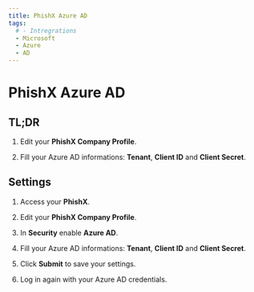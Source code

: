 ```yaml
---
title: PhishX Azure AD
tags:
  # - Intregrations
  - Microsoft
  - Azure
  - AD
---
```

# PhishX Azure AD

## TL;DR

1. Edit your **PhishX Company Profile**.

2. Fill your Azure AD informations: **Tenant**, **Client ID** and **Client Secret**.

## Settings

1. Access your **PhishX**.

2. Edit your **PhishX Company Profile**.

3. In **Security** enable **Azure AD**.

4. Fill your Azure AD informations: **Tenant**, **Client ID** and **Client Secret**.

5. Click **Submit** to save your settings.

6. Log in again with your Azure AD credentials.
